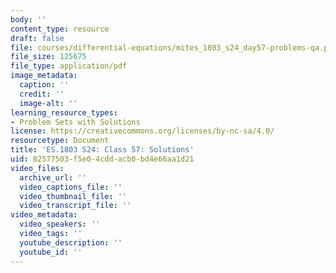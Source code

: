 ```yaml
---
body: ''
content_type: resource
draft: false
file: courses/differential-equations/mites_1803_s24_day57-problems-qa.pdf
file_size: 125675
file_type: application/pdf
image_metadata:
  caption: ''
  credit: ''
  image-alt: ''
learning_resource_types:
- Problem Sets with Solutions
license: https://creativecommons.org/licenses/by-nc-sa/4.0/
resourcetype: Document
title: 'ES.1803 S24: Class 57: Solutions'
uid: 82577503-f5e0-4cdd-acb0-bd4e66aa1d21
video_files:
  archive_url: ''
  video_captions_file: ''
  video_thumbnail_file: ''
  video_transcript_file: ''
video_metadata:
  video_speakers: ''
  video_tags: ''
  youtube_description: ''
  youtube_id: ''
---
```

